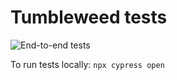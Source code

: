 # Tumbleweed tests

![End-to-end tests](https://github.com/mapsandapps/tumbleweed-tests/workflows/End-to-end%20tests/badge.svg)

To run tests locally: `npx cypress open`
